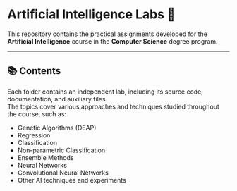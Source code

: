 # Artificial Intelligence Labs 🧠

This repository contains the practical assignments developed for the **Artificial Intelligence** course in the **Computer Science** degree program.

---

## 📚 Contents

Each folder contains an independent lab, including its source code, documentation, and auxiliary files.  
The topics cover various approaches and techniques studied throughout the course, such as:

- Genetic Algorithms (DEAP)
- Regression
- Classification
- Non-parametric Classification
- Ensemble Methods
- Neural Networks
- Convolutional Neural Networks
- Other AI techniques and experiments

